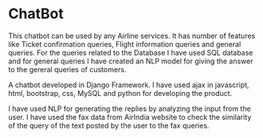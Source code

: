 # ChatBot
This chatbot can be used by any Airline services. It has number of features like Ticket confirmation queries, Flight information queries and general queries. For the queries related to the Database I have used SQL database and for general queries I have created an NLP model for giving the answer to the gereral queries of customers.


A chatbot developed in Django Framework. I have used ajax in javascript, html, bootstrap, css, MySQL and python for developing the product.

I have used NLP for generating the replies by analyzing the input from the user. I have used the fax data from AirIndia website to check the similarity of the query of the text posted by the user to the fax queries.
